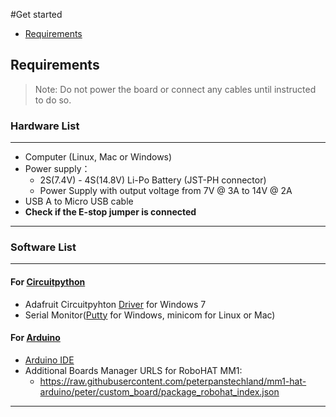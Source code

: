#Get started

* [Requirements](#requirements)

## Requirements
>Note: Do not power the board or connect any cables until instructed to do so.

### Hardware List
---
- Computer (Linux, Mac or Windows)
- Power supply：
    - 2S(7.4V) - 4S(14.8V) Li-Po Battery (JST-PH connector)
    - Power Supply with output voltage from 7V @ 3A to 14V @ 2A
- USB A to Micro USB cable
- **Check if the E-stop jumper is connected**

---

### Software List
---
#### For [Circuitpython](/guide/circuitpython/)

- Adafruit Circuitpyhton [Driver](https://github.com/adafruit/Adafruit_Windows_Drivers/releases/tag/2.4.0.0) for Windows 7
- Serial Monitor([Putty](https://www.putty.org/) for Windows, minicom for Linux or Mac)

#### For [Arduino](/guide/arduino/)

- [Arduino IDE](https://www.arduino.cc/en/Main/Software)
- Additional Boards Manager URLS for RoboHAT MM1:
    - https://raw.githubusercontent.com/peterpanstechland/mm1-hat-arduino/peter/custom_board/package_robohat_index.json
---
